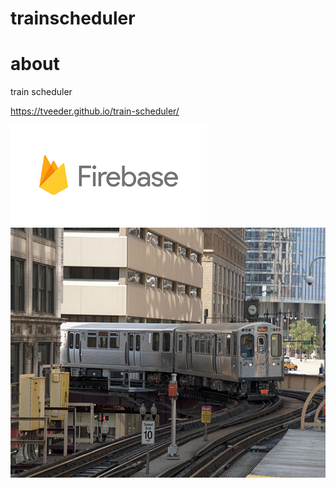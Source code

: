 # trainscheduler


# about

train scheduler

https://tveeder.github.io/train-scheduler/

<img src="/assets/css/images/firebase.png">

<img src="/assets/css/images/el.jpeg" width="700" height="400">
